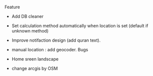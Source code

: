 Feature

- Add DB cleaner
- Set calculation method automatically when location is set (default if unknown method)
- Improve notifaction design (add quran text).
- manual location : add geocoder.
Bugs

- Home sreen landscape
- change arcgis by OSM